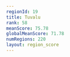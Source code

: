 ```yaml
---
regionId: 19
title: Tuvalu
rank: 58
meanScore: 75.78
globalMeanScore: 71.78
numRegions: 220
layout: region_score
---
```

